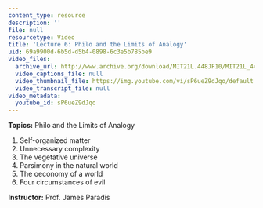 ```yaml
---
content_type: resource
description: ''
file: null
resourcetype: Video
title: 'Lecture 6: Philo and the Limits of Analogy'
uid: 69a9900d-6b5d-d5b4-0898-6c3e5b785be9
video_files:
  archive_url: http://www.archive.org/download/MIT21L.448JF10/MIT21L_448JF10_lec06_300k.mp4
  video_captions_file: null
  video_thumbnail_file: https://img.youtube.com/vi/sP6ueZ9dJqo/default.jpg
  video_transcript_file: null
video_metadata:
  youtube_id: sP6ueZ9dJqo
---
```


**Topics:** Philo and the Limits of Analogy

1.  Self-organized matter
2.  Unnecessary complexity
3.  The vegetative universe
4.  Parsimony in the natural world
5.  The oeconomy of a world
6.  Four circumstances of evil

**Instructor:** Prof. James Paradis